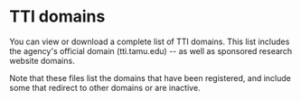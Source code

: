 # TTI domains

You can view or download a complete list of TTI domains. This list includes the agency's official domain (tti.tamu.edu) -- as well as sponsored research website domains.

Note that these files list the domains that have been registered, and include some that redirect to other domains or are inactive.
